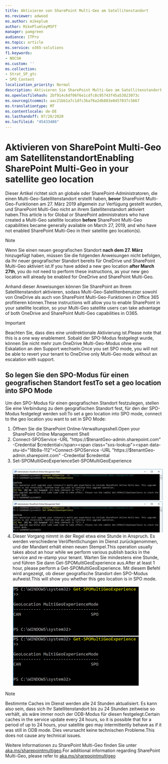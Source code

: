 ```yaml
---
title: Aktivieren von SharePoint Multi-Geo am Satellitenstandort
ms.reviewer: adwood
ms.author: mikeplum
author: MikePlumleyMSFT
manager: pamgreen
audience: ITPro
ms.topic: article
ms.service: o365-solutions
f1.keywords:
- NOCSH
ms.custom: ''
ms.collection:
- Strat_SP_gtc
- SPO_Content
localization_priority: Normal
description: Aktivieren Sie SharePoint Multi-Geo am Satellitenstandort.
ms.openlocfilehash: 2bf914c6df06f6e1cdfc8c95743f45a53823073c
ms.sourcegitcommit: aac21bb1a7c1dfc3ba76a2db883e0457037c5667
ms.translationtype: MT
ms.contentlocale: de-DE
ms.lasthandoff: 07/28/2020
ms.locfileid: "45433486"
---
```

# <a name="enabling-sharepoint-multi-geo-in-your-satellite-geo-location"></a><span data-ttu-id="18b9a-103">Aktivieren von SharePoint Multi-Geo am Satellitenstandort</span><span class="sxs-lookup"><span data-stu-id="18b9a-103">Enabling SharePoint Multi-Geo in your satellite geo location</span></span>

<span data-ttu-id="18b9a-104">Dieser Artikel richtet sich an globale oder SharePoint-Administratoren, die einen Multi-Geo-Satellitenstandort erstellt haben, **bevor** SharePoint Multi-Geo-Funktionen am 27. März 2019 allgemein zur Verfügung gestellt wurden, und SharePoint Multi-Geo nicht an ihrem Satellitenstandort aktiviert haben.</span><span class="sxs-lookup"><span data-stu-id="18b9a-104">This article is for Global or SharePoint administrators who have created a Multi-Geo satellite location **before** SharePoint Multi-Geo capabilities became generally available on March 27, 2019, and who have not enabled SharePoint Multi-Geo in their satellite geo location(s).</span></span> 

>[!Note]
><span data-ttu-id="18b9a-105">Wenn Sie einen neuen geografischen Standort **nach dem 27. März** hinzugefügt haben, müssen Sie die folgenden Anweisungen nicht befolgen, da Ihr neuer geografischer Standort bereits für OneDrive und SharePoint Multi-Geo aktiviert ist.</span><span class="sxs-lookup"><span data-stu-id="18b9a-105">If you have added a new geo location **after March 27th**, you do not need to perform these instructions, as your new geo location will already be enabled for OneDrive and SharePoint Multi-Geo.</span></span>

<span data-ttu-id="18b9a-106">Anhand dieser Anweisungen können Sie SharePoint an Ihrem Satellitenstandort aktivieren, sodass Multi-Geo-Satellitenbenutzer sowohl von OneDrive als auch von SharePoint Multi-Geo-Funktionen in Office 365 profitieren können.</span><span class="sxs-lookup"><span data-stu-id="18b9a-106">These instructions will allow you to enable SharePoint in your satellite location, so your Multi-Geo satellite users can take advantage of both OneDrive and SharePoint Multi-Geo capabilities in O365.</span></span> 

>[!IMPORTANT]
><span data-ttu-id="18b9a-107">Beachten Sie, dass dies eine unidirektionale Aktivierung ist.</span><span class="sxs-lookup"><span data-stu-id="18b9a-107">Please note that this is a one way enablement.</span></span> <span data-ttu-id="18b9a-108">Sobald der SPO-Modus festgelegt wurde, können Sie nicht mehr zum OneDrive Multi-Geo-Modus ohne eine Eskalation an den Support wechseln.</span><span class="sxs-lookup"><span data-stu-id="18b9a-108">Once you set SPO mode, you will not be able to revert your tenant to OneDrive only Multi-Geo mode without an escalation with support.</span></span> 

## <a name="to-set-a-geo-location-into-spo-mode"></a><span data-ttu-id="18b9a-109">So legen Sie den SPO-Modus für einen geografischen Standort fest</span><span class="sxs-lookup"><span data-stu-id="18b9a-109">To set a geo location into SPO Mode</span></span>

<span data-ttu-id="18b9a-110">Um den SPO-Modus für einen geografischen Standort festzulegen, stellen Sie eine Verbindung zu dem geografischen Standort fest, für den der SPO-Modus festgelegt werden soll:</span><span class="sxs-lookup"><span data-stu-id="18b9a-110">To set a geo location into SPO mode, connect to the geo location you want to set in SPO Mode:</span></span>

1.  <span data-ttu-id="18b9a-111">Öffnen Sie die SharePoint Online-Verwaltungsshell.</span><span class="sxs-lookup"><span data-stu-id="18b9a-111">Open your SharePoint Online Management Shell</span></span> 
2.  <span data-ttu-id="18b9a-112">Connect-SPOService -URL "https://$tenantGeo-admin.sharepoint.com" -Credential $credential</span><span class="sxs-lookup"><span data-stu-id="18b9a-112">Connect-SPOService -URL "https://$tenantGeo-admin.sharepoint.com" -Credential $credential</span></span>
3.  <span data-ttu-id="18b9a-113">Set-SPOMultiGeoExperience</span><span class="sxs-lookup"><span data-stu-id="18b9a-113">Set-SPOMultiGeoExperience</span></span></br></br>
<span data-ttu-id="18b9a-114">![Set-SPOMultiGeoExperience](media/Set-SPO-MultiGeo.jpg)</span><span class="sxs-lookup"><span data-stu-id="18b9a-114">![Set-SPOMultiGeoExperience](media/Set-SPO-MultiGeo.jpg)</span></span>
4.  <span data-ttu-id="18b9a-115">Dieser Vorgang nimmt in der Regel etwa eine Stunde in Anspruch. Es werden verschiedene Veröffentlichungen im Dienst zurückgenommen, und der Mandant erhält einen neuen Stempel.</span><span class="sxs-lookup"><span data-stu-id="18b9a-115">This operation usually takes about an hour while we perform various publish backs in the service and re-stamp your tenant.</span></span> <span data-ttu-id="18b9a-116">Warten Sie mindestens eine Stunde, und führen Sie dann Get-SPOMultiGeoExperience aus.</span><span class="sxs-lookup"><span data-stu-id="18b9a-116">After at least 1 hour, please perform a Get-SPOMultiGeoExperience.</span></span>  <span data-ttu-id="18b9a-117">Mit diesem Befehl wird angezeigt, ob dieser geografische Standort den SPO-Modus aufweist.</span><span class="sxs-lookup"><span data-stu-id="18b9a-117">This will show you whether this geo location is in SPO mode.</span></span></br></br>
<span data-ttu-id="18b9a-118">![Set-SPOMultiGeoExperience](media/Get-SPO-MultiGeo.jpg)</span><span class="sxs-lookup"><span data-stu-id="18b9a-118">![Set-SPOMultiGeoExperience](media/Get-SPO-MultiGeo.jpg)</span></span>

 
 
 
>[!Note]
><span data-ttu-id="18b9a-119">Bestimmte Caches im Dienst werden alle 24 Stunden aktualisiert. Es kann also sein, dass sich Ihr Satellitenstandort bis zu 24 Stunden zeitweise so verhält, als wäre immer noch der ODB-Modus für diesen festgelegt.</span><span class="sxs-lookup"><span data-stu-id="18b9a-119">Certain caches in the service update every 24 hours, so it is possible that for a period of up to 24 hours, your satellite geo may intermittently behave as if it was still in ODB mode.</span></span> <span data-ttu-id="18b9a-120">Dies verursacht keine technischen Probleme.</span><span class="sxs-lookup"><span data-stu-id="18b9a-120">This does not cause any technical issues.</span></span> 
 
<span data-ttu-id="18b9a-121">Weitere Informationen zu SharePoint Multi-Geo finden Sie unter [aka.ms/sharepointmultigeo](https://docs.microsoft.com/office365/enterprise/multi-geo-capabilities-in-onedrive-and-sharepoint-online-in-office-365).</span><span class="sxs-lookup"><span data-stu-id="18b9a-121">For additional information regarding SharePoint Multi-Geo, please refer to [aka.ms/sharepointmultigeo](https://docs.microsoft.com/office365/enterprise/multi-geo-capabilities-in-onedrive-and-sharepoint-online-in-office-365)</span></span>


